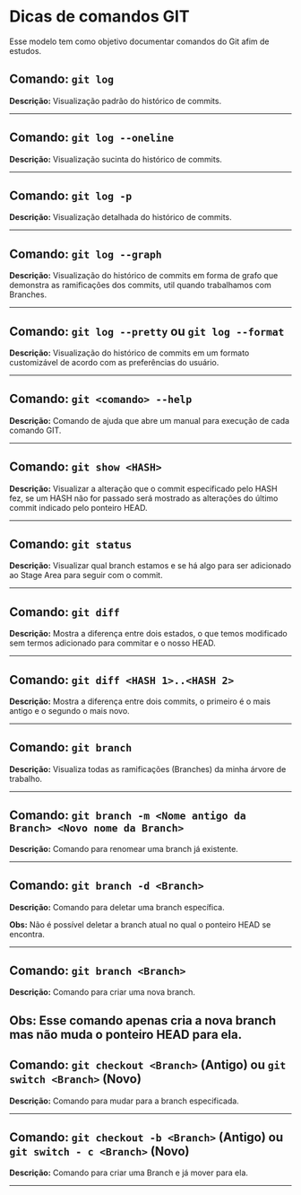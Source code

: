 # Dicas de comandos GIT

Esse modelo tem como objetivo documentar comandos do Git afim de estudos.

## Comando: `git log`
**Descrição:** Visualização padrão do histórico de commits.

---

## Comando: `git log --oneline`
**Descrição:** Visualização sucinta do histórico de commits.

---

## Comando: `git log -p`
**Descrição:** Visualização detalhada do histórico de commits.

---

## Comando: `git log --graph`
**Descrição:** Visualização do histórico de commits em forma de grafo que demonstra as ramificações dos commits, util quando trabalhamos com Branches.

---

## Comando: `git log --pretty` ou `git log --format`
**Descrição:** Visualização do histórico de commits em um formato customizável de acordo com as preferências do usuário.

---

## Comando: `git <comando> --help`
**Descrição:** Comando de ajuda que abre um manual para execução de cada comando GIT.

---

## Comando: `git show <HASH>`
**Descrição:** Visualizar a alteração que o commit especificado pelo HASH fez, se um HASH não for passado será mostrado as alterações do último commit indicado pelo ponteiro HEAD.

---

## Comando: `git status`
**Descrição:** Visualizar qual branch estamos e se há algo para ser adicionado ao Stage Area para seguir com o commit.

---

## Comando: `git diff`
**Descrição:** Mostra a diferença entre dois estados, o que temos modificado sem termos adicionado para commitar e o nosso HEAD.

---

## Comando: `git diff <HASH 1>..<HASH 2>`
**Descrição:** Mostra a diferença entre dois commits, o primeiro é o mais antigo e o segundo o mais novo.

---

## Comando: `git branch`
**Descrição:** Visualiza todas as ramificações (Branches) da minha árvore de trabalho.

---

## Comando: `git branch -m <Nome antigo da Branch> <Novo nome da Branch>`
**Descrição:** Comando para renomear uma branch já existente.

---

## Comando: `git branch -d <Branch>`
**Descrição:** Comando para deletar uma branch específica. 

**Obs:** Não é possível deletar a branch atual no qual o ponteiro HEAD se encontra.

---

## Comando: `git branch <Branch>`
**Descrição:** Comando para criar uma nova branch. 

**Obs:** Esse comando apenas cria a nova branch mas não muda o ponteiro HEAD para ela.
---

## Comando: `git checkout <Branch>` (Antigo) ou `git switch <Branch>` (Novo)
**Descrição:** Comando para mudar para a branch especificada.

---

## Comando: `git checkout -b <Branch>` (Antigo) ou `git switch - c <Branch>` (Novo)
**Descrição:** Comando para criar uma Branch e já mover para ela.

---